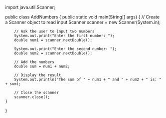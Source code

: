import java.util.Scanner;

public class AddNumbers {
    public static void main(String[] args) {
        // Create a Scanner object to read input
        Scanner scanner = new Scanner(System.in);

        // Ask the user to input two numbers
        System.out.print("Enter the first number: ");
        double num1 = scanner.nextDouble();

        System.out.print("Enter the second number: ");
        double num2 = scanner.nextDouble();

        // Add the numbers
        double sum = num1 + num2;

        // Display the result
        System.out.println("The sum of " + num1 + " and " + num2 + " is: " + sum);

        // Close the scanner
        scanner.close();
    }
}

